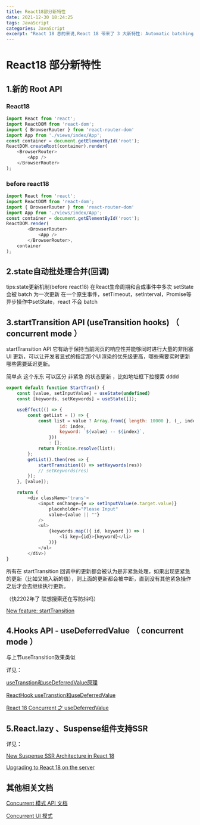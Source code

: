 ```yaml
---
title: React18部分新特性
date: 2021-12-30 18:24:25
tags: JavaScript
categories: JavaScript
excerpt: "React 18 总的来说,React 18 带来了 3 大新特性: Automatic batching。 Concurrent APIS。 SSR for Suspense。"
---
```

# React18 部分新特性

## 1.新的 Root API

### React18

```javascript
import React from 'react';
import ReactDOM from 'react-dom';
import { BrowserRouter } from 'react-router-dom'
import App from './views/index/App';
const container = document.getElementById('root');
ReactDOM.createRoot(container).render(
	<BrowserRouter>
		<App />
	</BrowserRouter>
);
```

### before react18

```javascript
import React from 'react';
import ReactDOM from 'react-dom';
import { BrowserRouter } from 'react-router-dom'
import App from './views/index/App';
const container = document.getElementById('root');
ReactDOM.render(
 		<BrowserRouter>
 			<App />
 		</BrowserRouter>,
 	container
);
```

## 2.state自动批处理合并(回调)

tips:state更新机制(before react18) 
	 在React生命周期和合成事件中多次 setState 会被 batch 为一次更新
	 在一个原生事件，setTimeout，setInterval，Promise等异步操作中setState，react 不会 batch

## 3.startTransition API  (useTransition hooks) （ concurrent mode ）

startTransition API 它有助于保持当前网页的响应性并能够同时进行大量的非阻塞 UI 更新，可以让开发者显式的指定那个UI渲染的优先级更高，哪些需要实时更新哪些需要延迟更新。

简单点 这个东东 可以区分 非紧急 的状态更新 ，比如地址框下拉搜索 dddd

```javascript
export default function StartTran() {
    const [value, setInputValue] = useState(undefined)
    const [keywords, setKeywords] = useState([]);

    useEffect(() => {
        const getList = () => {
            const list = value ? Array.from({ length: 10000 }, (_, index) => ({
                    id: index,
                    keyword: `${value} -- ${index}`,
                }))
                : [];
            return Promise.resolve(list);
        };
        getList().then(res => {
            startTransition(() => setKeywords(res))
            // setKeywords(res)
        });
    }, [value]);

    return (
        <div className='trans'>
            <input onChange={e => setInputValue(e.target.value)}
                placeholder="Please Input"
                value={value || ""}
            />
            <ul>
                {keywords.map(({ id, keyword }) => (
                    <li key={id}>{keyword}</li>
                ))}
            </ul>
        </div>)
}
```

所有在 startTransition 回调中的更新都会被认为是非紧急处理，如果出现更紧急的更新（比如又输入新的值），则上面的更新都会被中断，直到没有其他紧急操作之后才会去继续执行更新。

（快2202年了  联想搜索还在写防抖吗）

[New feature: startTransition](https://github.com/reactwg/react-18/discussions/41)



## 4.Hooks API  -  useDeferredValue  （ concurrent mode ）

与上节useTransition效果类似

详见：

[useTranstion和useDeferredValue原理](https://blog.csdn.net/weixin_43294560/article/details/121428955)

[ReactHook useTranstion和useDeferredValue](https://blog.csdn.net/weixin_43294560/article/details/121428773)

[React 18 Concurrent 之 useDeferredValue](https://zhuanlan.zhihu.com/p/425009300)



## 5.React.lazy 、Suspense组件支持SSR

详见：

[New Suspense SSR Architecture in React 18 ](https://github.com/reactwg/react-18/discussions/37)

[Upgrading to React 18 on the server](https://github.com/reactwg/react-18/discussions/22)



## 其他相关文档

[Concurrent 模式 API  文档](https://zh-hans.reactjs.org/docs/concurrent-mode-reference.html)

[Concurrent UI 模式](https://react.docschina.org/docs/concurrent-mode-patterns.html)



